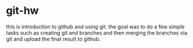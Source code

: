 # git-hw
this is introduction to github and using git.
the goal was to do a few simple tasks such as creating git and branches and then merging the branches via git and upload the final result to github.
